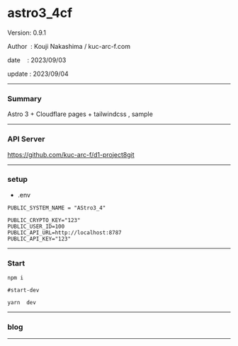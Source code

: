 ﻿# astro3_4cf

 Version: 0.9.1

 Author  : Kouji Nakashima / kuc-arc-f.com

 date    : 2023/09/03 

 update  : 2023/09/04 
***
### Summary

Astro 3 + Cloudflare pages + tailwindcss , sample

***
### API Server

https://github.com/kuc-arc-f/d1-project8git

***
### setup
* .env

```
PUBLIC_SYSTEM_NAME = "AStro3_4"

PUBLIC_CRYPTO_KEY="123"
PUBLIC_USER_ID=100
PUBLIC_API_URL=http://localhost:8787
PUBLIC_API_KEY="123"
```

***
### Start

```
npm i

#start-dev

yarn  dev
```

***
### blog


***

